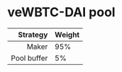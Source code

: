 # veWBTC-DAI pool
|Strategy | Weight |
|-------: | --------|
|Maker | 95%      |
|Pool buffer | 5%     |
